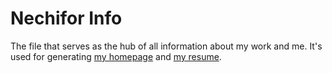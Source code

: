 # Nechifor Info

The file that serves as the hub of all information about my work and me. It's
used for generating [my homepage][hp] and [my resume][cv].

[hp]: https://github.com/paul-nechifor/nechifor-index
[cv]: https://github.com/paul-nechifor/cv
